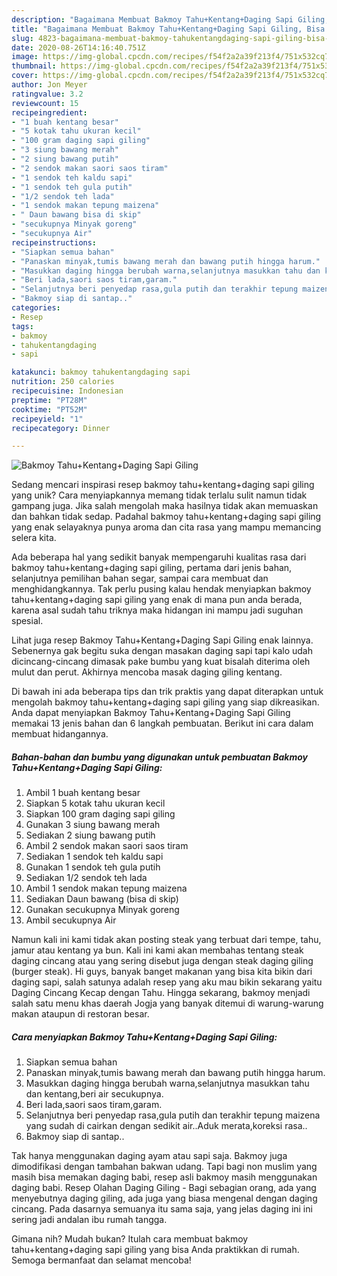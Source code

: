 ```yaml
---
description: "Bagaimana Membuat Bakmoy Tahu+Kentang+Daging Sapi Giling, Bisa Manjain Lidah"
title: "Bagaimana Membuat Bakmoy Tahu+Kentang+Daging Sapi Giling, Bisa Manjain Lidah"
slug: 4823-bagaimana-membuat-bakmoy-tahukentangdaging-sapi-giling-bisa-manjain-lidah
date: 2020-08-26T14:16:40.751Z
image: https://img-global.cpcdn.com/recipes/f54f2a2a39f213f4/751x532cq70/bakmoy-tahukentangdaging-sapi-giling-foto-resep-utama.jpg
thumbnail: https://img-global.cpcdn.com/recipes/f54f2a2a39f213f4/751x532cq70/bakmoy-tahukentangdaging-sapi-giling-foto-resep-utama.jpg
cover: https://img-global.cpcdn.com/recipes/f54f2a2a39f213f4/751x532cq70/bakmoy-tahukentangdaging-sapi-giling-foto-resep-utama.jpg
author: Jon Meyer
ratingvalue: 3.2
reviewcount: 15
recipeingredient:
- "1 buah kentang besar"
- "5 kotak tahu ukuran kecil"
- "100 gram daging sapi giling"
- "3 siung bawang merah"
- "2 siung bawang putih"
- "2 sendok makan saori saos tiram"
- "1 sendok teh kaldu sapi"
- "1 sendok teh gula putih"
- "1/2 sendok teh lada"
- "1 sendok makan tepung maizena"
- " Daun bawang bisa di skip"
- "secukupnya Minyak goreng"
- "secukupnya Air"
recipeinstructions:
- "Siapkan semua bahan"
- "Panaskan minyak,tumis bawang merah dan bawang putih hingga harum."
- "Masukkan daging hingga berubah warna,selanjutnya masukkan tahu dan kentang,beri air secukupnya."
- "Beri lada,saori saos tiram,garam."
- "Selanjutnya beri penyedap rasa,gula putih dan terakhir tepung maizena yang sudah di cairkan dengan sedikit air..Aduk merata,koreksi rasa.."
- "Bakmoy siap di santap.."
categories:
- Resep
tags:
- bakmoy
- tahukentangdaging
- sapi

katakunci: bakmoy tahukentangdaging sapi 
nutrition: 250 calories
recipecuisine: Indonesian
preptime: "PT28M"
cooktime: "PT52M"
recipeyield: "1"
recipecategory: Dinner

---
```



![Bakmoy Tahu+Kentang+Daging Sapi Giling](https://img-global.cpcdn.com/recipes/f54f2a2a39f213f4/751x532cq70/bakmoy-tahukentangdaging-sapi-giling-foto-resep-utama.jpg)

Sedang mencari inspirasi resep bakmoy tahu+kentang+daging sapi giling yang unik? Cara menyiapkannya memang tidak terlalu sulit namun tidak gampang juga. Jika salah mengolah maka hasilnya tidak akan memuaskan dan bahkan tidak sedap. Padahal bakmoy tahu+kentang+daging sapi giling yang enak selayaknya punya aroma dan cita rasa yang mampu memancing selera kita.

Ada beberapa hal yang sedikit banyak mempengaruhi kualitas rasa dari bakmoy tahu+kentang+daging sapi giling, pertama dari jenis bahan, selanjutnya pemilihan bahan segar, sampai cara membuat dan menghidangkannya. Tak perlu pusing kalau hendak menyiapkan bakmoy tahu+kentang+daging sapi giling yang enak di mana pun anda berada, karena asal sudah tahu triknya maka hidangan ini mampu jadi suguhan spesial.

Lihat juga resep Bakmoy Tahu+Kentang+Daging Sapi Giling enak lainnya. Sebenernya gak begitu suka dengan masakan daging sapi tapi kalo udah dicincang-cincang dimasak pake bumbu yang kuat bisalah diterima oleh mulut dan perut. Akhirnya mencoba masak daging giling kentang.


Di bawah ini ada beberapa tips dan trik praktis yang dapat diterapkan untuk mengolah bakmoy tahu+kentang+daging sapi giling yang siap dikreasikan. Anda dapat menyiapkan Bakmoy Tahu+Kentang+Daging Sapi Giling memakai 13 jenis bahan dan 6 langkah pembuatan. Berikut ini cara dalam membuat hidangannya.

<!--inarticleads1-->

##### Bahan-bahan dan bumbu yang digunakan untuk pembuatan Bakmoy Tahu+Kentang+Daging Sapi Giling:

1. Ambil 1 buah kentang besar
1. Siapkan 5 kotak tahu ukuran kecil
1. Siapkan 100 gram daging sapi giling
1. Gunakan 3 siung bawang merah
1. Sediakan 2 siung bawang putih
1. Ambil 2 sendok makan saori saos tiram
1. Sediakan 1 sendok teh kaldu sapi
1. Gunakan 1 sendok teh gula putih
1. Sediakan 1/2 sendok teh lada
1. Ambil 1 sendok makan tepung maizena
1. Sediakan  Daun bawang (bisa di skip)
1. Gunakan secukupnya Minyak goreng
1. Ambil secukupnya Air


Namun kali ini kami tidak akan posting steak yang terbuat dari tempe, tahu, jamur atau kentang ya bun. Kali ini kami akan membahas tentang steak daging cincang atau yang sering disebut juga dengan steak daging giling (burger steak). Hi guys, banyak banget makanan yang bisa kita bikin dari daging sapi, salah satunya adalah resep yang aku mau bikin sekarang yaitu Daging Cincang Kecap dengan Tahu. Hingga sekarang, bakmoy menjadi salah satu menu khas daerah Jogja yang banyak ditemui di warung-warung makan ataupun di restoran besar. 

<!--inarticleads2-->

##### Cara menyiapkan Bakmoy Tahu+Kentang+Daging Sapi Giling:

1. Siapkan semua bahan
1. Panaskan minyak,tumis bawang merah dan bawang putih hingga harum.
1. Masukkan daging hingga berubah warna,selanjutnya masukkan tahu dan kentang,beri air secukupnya.
1. Beri lada,saori saos tiram,garam.
1. Selanjutnya beri penyedap rasa,gula putih dan terakhir tepung maizena yang sudah di cairkan dengan sedikit air..Aduk merata,koreksi rasa..
1. Bakmoy siap di santap..


Tak hanya menggunakan daging ayam atau sapi saja. Bakmoy juga dimodifikasi dengan tambahan bakwan udang. Tapi bagi non muslim yang masih bisa memakan daging babi, resep asli bakmoy masih menggunakan daging babi. Resep Olahan Daging Giling - Bagi sebagian orang, ada yang menyebutnya daging giling, ada juga yang biasa mengenal dengan daging cincang. Pada dasarnya semuanya itu sama saja, yang jelas daging ini ini sering jadi andalan ibu rumah tangga. 

Gimana nih? Mudah bukan? Itulah cara membuat bakmoy tahu+kentang+daging sapi giling yang bisa Anda praktikkan di rumah. Semoga bermanfaat dan selamat mencoba!

